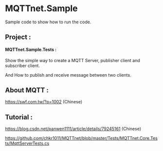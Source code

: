 # MQTTnet.Sample
Sample code to show how to run the code.

## Project : 

#### MQTTnet.Sample.Tests : 

Show the simple way to create a MQTT Server, publisher client and subscriber client.

And How to publish and receive message between two clients.

## About MQTT : 

https://swf.com.tw/?p=1002 (Chinese)

## Tutorial : 

https://blog.csdn.net/panwen1111/article/details/79245161 (Chinese)

https://github.com/chkr1011/MQTTnet/blob/master/Tests/MQTTnet.Core.Tests/MqttServerTests.cs 

